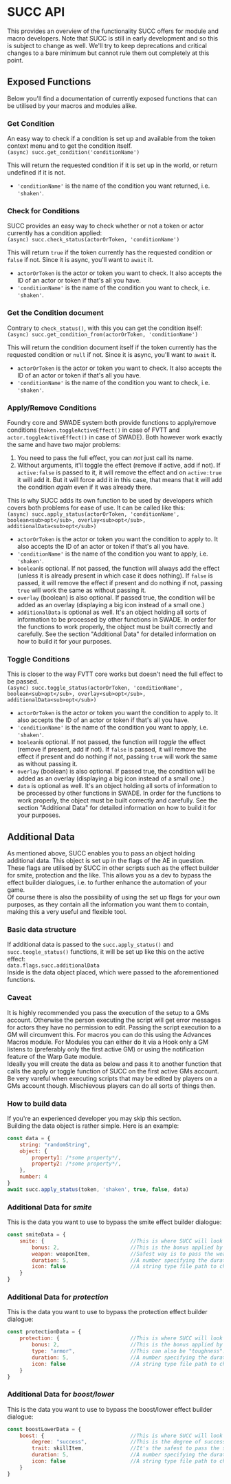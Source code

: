 # SUCC API
This provides an overview of the functionality SUCC offers for module and macro developers. Note that SUCC is still in early development and so this is subject to change as well. We'll try to keep deprecations and critical changes to a bare minimum but cannot rule them out completely at this point.

## Exposed Functions
Below you'll find a documentation of currently exposed functions that can be utilised by your macros and modules alike.

### Get Condition
An easy way to check if a condition is set up and available from the token context menu and to get the condition itself.  
`(async) succ.get_condition('conditionName')`  

This will return the requested condition if it is set up in the world, or return undefined if it is not.  
- `'conditionName'` is the name of the condition you want returned, i.e. `'shaken'`.

### Check for Conditions
SUCC provides an easy way to check whether or not a token or actor currently has a condition applied:  
`(async) succ.check_status(actorOrToken, 'conditionName')`
  
This will return `true` if the token currently has the requested condition or `false` if not. Since it is async, you'll want to `await` it.  
- `actorOrToken` is the actor or token you want to check. It also accepts the ID of an actor or token if that's all you have.
- `'conditionName'` is the name of the condition you want to check, i.e. `'shaken'`.

### Get the Condition document
Contrary to `check_status()`, with this you can get the condition itself:  
`(async) succ.get_condition_from(actorOrToken, 'conditionName')`
  
This will return the condition document itself if the token currently has the requested condition or `null` if not. Since it is async, you'll want to `await` it.  
- `actorOrToken` is the actor or token you want to check. It also accepts the ID of an actor or token if that's all you have.
- `'conditionName'` is the name of the condition you want to check, i.e. `'shaken'`.

### Apply/Remove Conditions
Foundry core and SWADE system both provide functions to apply/remove conditions (`token.toggleActiveEffect()` in case of FVTT and `actor.toggleActiveEffect()` in case of SWADE). Both however work exactly the same and have two major problems:  
1. You need to pass the full effect, you can *not* just call its name.
2. Without arguments, it'll toggle the effect (remove if active, add if not). If `active:false` is passed to it, it will remove the effect and on `active:true` it will add it. But it will force add it in this case, that means that it will add the condition *again* even if it was already there.

This is why SUCC adds its own function to be used by developers which covers both problems for ease of use. It can be called like this:  
`(async) succ.apply_status(actorOrToken, 'conditionName', boolean<sub>opt</sub>, overlay<sub>opt</sub>, additionalData<sub>opt</sub>)`
- `actorOrToken` is the actor or token you want the condition to apply to. It also accepts the ID of an actor or token if that's all you have.
- `'conditionName'` is the name of the condition you want to apply, i.e. `'shaken'`.
- `boolean`is optional. If not passed, the function will always add the effect (unless it is already present in which case it does nothing). If `false` is passed, it will remove the effect if present and do nothing if not, passing `true` will work the same as without passing it.
- `overlay` (boolean) is also optional. If passed true, the condition will be added as an overlay (displaying a big icon instead of a small one.)
- `additionalData` is optional as well. It's an object holding all sorts of information to be processed by other functions in SWADE. In order for the functions to work properly, the object must be built correctly and carefully. See the section "Additional Data" for detailed information on how to build it for your purposes.  

### Toggle Conditions
This is closer to the way FVTT core works but doesn't need the full effect to be passed.  
`(async) succ.toggle_status(actorOrToken, 'conditionName', boolean<sub>opt</sub>, overlay<sub>opt</sub>, additionalData<sub>opt</sub>)`
- `actorOrToken` is the actor or token you want the condition to apply to. It also accepts the ID of an actor or token if that's all you have.
- `'conditionName'` is the name of the condition you want to apply, i.e. `'shaken'`.
- `boolean`is optional. If not passed, the function will *toggle* the effect (remove if present, add if not). If `false` is passed, it will remove the effect if present and do nothing if not, passing `true` will work the same as without passing it.
- `overlay` (boolean) is also optional. If passed true, the condition will be added as an overlay (displaying a big icon instead of a small one.)
- `data` is optional as well. It's an object holding all sorts of information to be processed by other functions in SWADE. In order for the functions to work properly, the object must be built correctly and carefully. See the section "Additional Data" for detailed information on how to build it for your purposes.  

## Additional Data
As mentioned above, SUCC enables you to pass an object holding additional data. This object is set up in the flags of the AE in question. These flags are utilised by SUCC in other scripts such as the effect builder for smite, protection and the like. This allows you as a dev to bypass the effect builder dialogues, i.e. to further enhance the automation of your game.  
Of course there is also the possibility of using the set up flags for your own purposes, as they contain all the information you want them to contain, making this a very useful and flexible tool.  

### Basic data structure
If additional data is passed to the `succ.apply_status()` and `succ.toogle_status()` functions, it will be set up like this on the active effect:  
`data.flags.succ.additionalData`  
Inside is the data object placed, which were passed to the aforementioned functions.  

### Caveat
It is highly recommended you pass the execution of the setup to a GMs account. Otherwise the person executing the script will get error messages for actors they have no permission to edit. Passing the script execution to a GM will circumvent this. For macros you can do this using the Advances Macros module. For Modules you can either do it via a Hook only a GM listens to (preferably only the first active GM) or using the notification feature of the Warp Gate module.  
Ideally you will create the data as below and pass it to another function that calls the apply or toggle function of SUCC on the first active GMs account.  
Be very vareful when executing scripts that may be edited by players on a GMs account though. Mischievous players can do all sorts of things then.

### How to build data
If you're an experienced developer you may skip this section.  
Building the data object is rather simple. Here is an example:  
```js
const data = {
    string: "randomString",
    object: {
        property1: /*some property*/,
        property2: /*some property*/,
    },
    number: 4
}
await succ.apply_status(token, 'shaken', true, false, data)
```

### Additional Data for *smite*
This is the data you want to use to bypass the smite effect builder dialogue:
```js
const smiteData = {
    smite: {                            //This is where SUCC will look for the data.
        bonus: 2,                       //This is the bonus applied by the AE. Negative numbers are possible so be careful what you pass.
        weapon: weaponItem,             //Safest way is to pass the weapon item itself but you can pass a string which SUCC will just assume to be the name (i.e. "Bow"). SUCC will not check if that item exists!
        duration: 5,                    //A number specifying the duration of the effect. It defaults to 5.
        icon: false                     //A string type file path to change the icon of the Active Effect. Will use the default icon if 'false'.
    }
}
```

### Additional Data for *protection*
This is the data you want to use to bypass the protection effect builder dialogue:
```js
const protectionData = {
    protection: {                       //This is where SUCC will look for the data.
        bonus: 2,                       //This is the bonus applied by the AE. Negative numbers are possible so be careful what you pass.
        type: "armor",                  //This can also be "toughness". It defines to which the bonus is applied to.
        duration: 5,                    //A number specifying the duration of the effect. It defaults to 5.
        icon: false                     //A string type file path to change the icon of the Active Effect. Will use the default icon if 'false'.
    }
}
```

### Additional Data for *boost/lower*
This is the data you want to use to bypass the boost/lower effect builder dialogue:
```js
const boostLowerData = {
    boost: {                            //This is where SUCC will look for the data, use 'lower' if the spell was cast using lower.
        degree: "success",              //This is the degree of success and failure. Can also be 'raise'.
        trait: skillItem,               //It's the safest to pass the skills' item directly but you can pass a string and the builder will search for that. For Attributes this is the only way to pass it.
        duration: 5,                    //A number specifying the duration of the effect. It defaults to 5.
        icon: false                     //A string type file path to change the icon of the Active Effect. Will use the default icon if 'false'.
    }
}
```